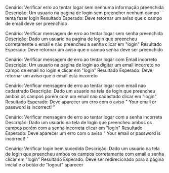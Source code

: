Cenário: Verificar erro ao tentar logar sem nenhuma informação preenchida
Descrição: Um usuario na pagina de login sem preencher nenhum campo tenta fazer login
Resultado Esperado: Deve retornar um aviso que o campo de email deve ser preenchido

Cenário: Verificar mensagem de erro ao tentar logar sem senha preenchida
Descrição: Dado um usuario na pagina de login que preencheu corretamente o email e não preencheu a senha clicar em "login"
Resultado Esperado: Deve retornar um aviso que o campo senha deve ser preenchido

Cenário: Verificar mensagem de erro ao tentar logar com Email incorreto
Descrição: Um usuario na pagina de login ao digitar um email incorreto no campo de email no login e clicar em "login"
Resultado Esperado: Deve retornar um aviso que o email esta incorreto

Cenário: Verificar mensagem de erro ao tentar logar com email nao cadastrado
Descrição: Dado um usuario na tela de login que preencheu ambos os campos porém com um email nao cadastado clicar em "login"
Resultado Esperado: Deve aparecer um erro com o aviso " Your email or password is incorrect! "

Cenário: Verificar mensagem de erro ao tentar logar com a senha incorreta
Descrição: Dado um usuario na tela de login que preencheu ambos os campos porém com a senha incorreta clicar em "login"
Resultado Esperado: Deve aparecer um erro com o aviso " Your email or password is incorrect! "

Cenário: Verificar login bem sucedido
Descrição: Dado um usuario na tela de login que preencheu ambos os campos corretamente com email e senha clicar em "login"
Resultado Esperado: Deve ser redirecionado para a pagina inicial e o botão de "logout" aparecer
